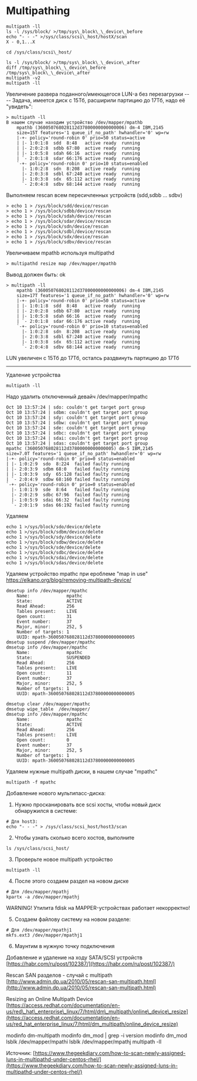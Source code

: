 # Multipathing

```
multipath -ll
ls -l /sys/block/ >/tmp/sys\_block\_\_device\_before
echo "- - -" >/sys/class/scsi\_host/hostX/scan
X - 0,1...X

cd /sys/class/scsi\_host/

ls -l /sys/block/ >/tmp/sys\_block\_\_device\_after
diff /tmp/sys\_block\_\_device\_before /tmp/sys\_block\_\_device\_after
multipath -v2
multipath -ll
```

Увеличение развера поданного/имеющегося LUN-а без перезагрузки ----
Задача, имеется диск с 15Тб, расширили партицию до 17Тб, надо её "увидеть":

```
> multipath -ll
В нашем случае находим устройство /dev/mapper/mpathb
    mpathb (360050768028112d37800000000000006) dm-4 IBM,2145
    size=15T features='1 queue_if_no_path' hwhandler='0' wp=rw
    |-+- policy='round-robin 0' prio=50 status=active
    | |- 1:0:1:8  sdd  8:48   active ready  running
    | |- 2:0:2:8  sdbb 67:80  active ready  running
    | |- 1:0:5:8  sdah 66:16  active ready  running
    | `- 2:0:1:8  sdar 66:176 active ready  running
    `-+- policy='round-robin 0' prio=10 status=enabled
      |- 1:0:2:8  sdn  8:208  active ready  running
      |- 2:0:3:8  sdbl 67:240 active ready  running
      |- 1:0:3:8  sdx  65:112 active ready  running
      `- 2:0:4:8  sdbv 68:144 active ready  running
```

Выполняем rescan всем пересичленных устройств (sdd,sdbb ... sdbv)

```
> echo 1 > /sys/block/sdd/device/rescan
> echo 1 > /sys/block/sdbb/device/rescan
> echo 1 > /sys/block/sdah/device/rescan
> echo 1 > /sys/block/sdar/device/rescan
> echo 1 > /sys/block/sdn/device/rescan
> echo 1 > /sys/block/sdbl/device/rescan
> echo 1 > /sys/block/sdx/device/rescan
> echo 1 > /sys/block/sdbv/device/rescan
```

Увеличиваем mpathb используя multipathd

```
> multipathd resize map /dev/mapper/mpathb
```

Вывод должен быть:
ok

```
> multipath -ll
    mpathb (360050768028112d37800000000000006) dm-4 IBM,2145
    size=17T features='1 queue_if_no_path' hwhandler='0' wp=rw
    |-+- policy='round-robin 0' prio=50 status=active
    | |- 1:0:1:8  sdd  8:48   active ready  running
    | |- 2:0:2:8  sdbb 67:80  active ready  running
    | |- 1:0:5:8  sdah 66:16  active ready  running
    | `- 2:0:1:8  sdar 66:176 active ready  running
    `-+- policy='round-robin 0' prio=10 status=enabled
      |- 1:0:2:8  sdn  8:208  active ready  running
      |- 2:0:3:8  sdbl 67:240 active ready  running
      |- 1:0:3:8  sdx  65:112 active ready  running
      `- 2:0:4:8  sdbv 68:144 active ready  running
```

LUN увеличен с 15Тб до 17Тб, осталсь раздвинуть партицию до 17Тб

- - -

Удаление устройства 

```
multipath -ll
```

Надо удалить отключенный девайч /dev/mapper/mpathc

```
Oct 10 13:57:24 | sdo: couldn't get target port group
Oct 10 13:57:24 | sdbm: couldn't get target port group
Oct 10 13:57:24 | sdy: couldn't get target port group
Oct 10 13:57:24 | sdbw: couldn't get target port group
Oct 10 13:57:24 | sde: couldn't get target port group
Oct 10 13:57:24 | sdbc: couldn't get target port group
Oct 10 13:57:24 | sdai: couldn't get target port group
Oct 10 13:57:24 | sdas: couldn't get target port group
mpathc (360050768028112d37800000000000005) dm-5 IBM,2145
size=7.0T features='1 queue_if_no_path' hwhandler='0' wp=rw
|-+- policy='round-robin 0' prio=0 status=enabled
| |- 1:0:2:9  sdo  8:224  failed faulty running
| |- 2:0:3:9  sdbm 68:0   failed faulty running
| |- 1:0:3:9  sdy  65:128 failed faulty running
| `- 2:0:4:9  sdbw 68:160 failed faulty running
`-+- policy='round-robin 0' prio=0 status=enabled
  |- 1:0:1:9  sde  8:64   failed faulty running
  |- 2:0:2:9  sdbc 67:96  failed faulty running
  |- 1:0:5:9  sdai 66:32  failed faulty running
  `- 2:0:1:9  sdas 66:192 failed faulty running
```

Удаляем

```
echo 1 >/sys/block/sdo/device/delete
echo 1 >/sys/block/sdbm/device/delete
echo 1 >/sys/block/sdy/device/delete
echo 1 >/sys/block/sdbw/device/delete
echo 1 >/sys/block/sde/device/delete
echo 1 >/sys/block/sdbc/device/delete
echo 1 >/sys/block/sdai/device/delete
echo 1 >/sys/block/sdas/device/delete
```

Удаляем устройство mpathc при ероблеме "map in use"
https://elkano.org/blog/removing-multipath-device/

```
dmsetup info /dev/mapper/mpathc
    Name:              mpathc
    State:             ACTIVE
    Read Ahead:        256
    Tables present:    LIVE
    Open count:        31
    Event number:      37
    Major, minor:      252, 5
    Number of targets: 1
    UUID: mpath-360050768028112d37800000000000005
dmsetup suspend /dev/mapper/mpathc
dmsetup info /dev/mapper/mpathc
    Name:              mpathc
    State:             SUSPENDED
    Read Ahead:        256
    Tables present:    LIVE
    Open count:        11
    Event number:      37
    Major, minor:      252, 5
    Number of targets: 1
    UUID: mpath-360050768028112d37800000000000005

dmsetup clear /dev/mapper/mpathc
dmsetup wipe_table  /dev/mapper/
dmsetup info /dev/mapper/mpathc
    Name:              mpathc
    State:             ACTIVE
    Read Ahead:        256
    Tables present:    LIVE
    Open count:        0
    Event number:      37
    Major, minor:      252, 5
    Number of targets: 1
    UUID: mpath-360050768028112d37800000000000005
```

Удаляем нужные multipath диски, в нашем случае "mpathc"

```
multipath -f mpathc
```


Добавление нового мультипасс-диска:
1) ​Нужно просканировать все scsi хосты, чтобы новый диск обнаружился в системе:
```
# Для host3:
echo "- - -" > /sys/class/scsi_host/host3/scan
```

2) Чтобы узнать сколько всего хостов, выполните 
```
ls /sys/class/scsi_host/
```
3) Проверьте новое multipath устройство
```
multipath​ -ll
```
4) После этого создаем раздел на новом диске
```
# Для /dev/mapper/mpath​j
kpartx -a /dev/mapper/mpath​j
```

WARNING! Утилита fdisk на MAPPER-устройствах работает некорректно!

5) Создаем файлову систему на новом разделе:
```
# Для /dev/mapper/mpathj1
mkfs.ext3 /dev/mapper/mpathj1
```

6) Маунтим в нужную точку подключения

Добавление и удаление на ходу SATA/SCSI устройств
[https://habr.com/ru/post/102387/](https://habr.com/ru/post/102387/)

Rescan SAN разделов - случай с multipath
[http://www.admin.dp.ua/2010/05/rescan-san-multipath.html](http://www.admin.dp.ua/2010/05/rescan-san-multipath.html)

Resizing an Online Multipath Device
[https://access.redhat.com/documentation/en-us/red\_hat\_enterprise\_linux/7/html/dm\_multipath/online\_device\_resize](https://access.redhat.com/documentation/en-us/red_hat_enterprise_linux/7/html/dm_multipath/online_device_resize)

modinfo dm-multipath
modinfo dm\_mod \| grep \-i version
modinfo dm\_mod
lsblk /dev/mapper/mpathi
lsblk /dev/mapper/mpathj
multipath -ll

Источник: [https://www.thegeekdiary.com/how-to-scan-newly-assigned-luns-in-multipathd-under-centos-rhel/](https://www.thegeekdiary.com/how-to-scan-newly-assigned-luns-in-multipathd-under-centos-rhel/)